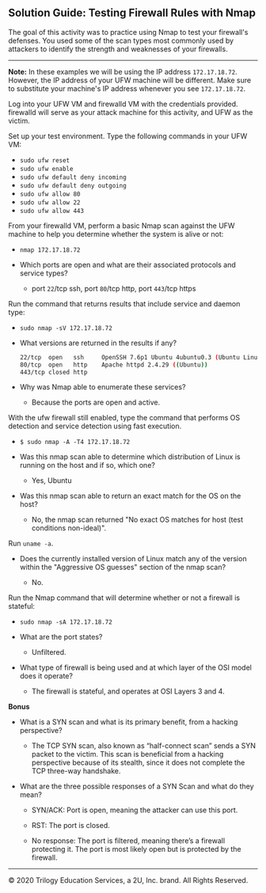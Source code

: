 ## Solution Guide: Testing Firewall Rules with Nmap

The goal of this activity was to practice using Nmap to test your firewall's defenses. You used some of the scan types most commonly used by attackers to identify the strength and weaknesses of your firewalls. 

---

**Note:** In these examples we will be using the IP address `172.17.18.72`. However, the IP address of your UFW machine will be different. Make sure to substitute your machine's IP address whenever you see `172.17.18.72`. 

Log into your UFW VM and firewalld VM with the credentials provided. firewalld will serve as your attack machine for this activity, and UFW as the victim. 

Set up your test environment. Type the following commands in your UFW VM:

- `sudo ufw reset`
- `sudo ufw enable`
- `sudo ufw default deny incoming`
- `sudo ufw default deny outgoing`
- `sudo ufw allow 80`
- `sudo ufw allow 22`
- `sudo ufw allow 443`

 
From your firewalld VM, perform a basic Nmap scan against the UFW machine to help you determine whether the system is alive or not:

- `nmap 172.17.18.72`

 - Which ports are open and what are their associated protocols and service types?
        
    - port `22`/tcp ssh, port `80`/tcp http, port `443`/tcp https

Run the command that returns results that include service and daemon type:

- `sudo nmap -sV 172.17.18.72`

- What versions are returned in the results if any?

    ```bash
   22/tcp  open   ssh     OpenSSH 7.6p1 Ubuntu 4ubuntu0.3 (Ubuntu Linux; protocol 2.0)
   80/tcp  open   http    Apache httpd 2.4.29 ((Ubuntu))
   443/tcp closed http
   ```

-  Why was Nmap able to enumerate these services?

     - Because the ports are open and active.

With the ufw firewall still enabled, type the command that performs OS detection and service detection using fast execution.

- `$ sudo nmap -A -T4 172.17.18.72`

- Was this nmap scan able to determine which distribution of Linux is running on the host and if so, which one?
    - Yes, Ubuntu

- Was this nmap scan able to return an exact match for the OS on the host?
    - No, the nmap scan returned "No exact OS matches for host (test conditions non-ideal)".

Run `uname -a`.

- Does the currently installed version of Linux match any of the version within the "Aggressive OS guesses" section of the nmap scan?

    -  No.

Run the Nmap command that will determine whether or not a firewall is stateful:

- `sudo nmap -sA 172.17.18.72` 
   
- What are the port states?

     - Unfiltered.

- What type of firewall is being used and at which layer of the OSI model does it operate?

    - The firewall is stateful, and operates at OSI Layers 3 and 4.


**Bonus**

- What is a SYN scan and what is its primary benefit, from a hacking perspective?

    - The TCP SYN scan, also known as “half-connect scan” sends a SYN packet to the victim.  This scan is beneficial from a hacking perspective because of its stealth, since it does not complete the TCP three-way handshake. 
    

-  What are the three possible responses of a SYN Scan and what do they mean? 

    - SYN/ACK: Port is open, meaning the attacker can use this port.

    - RST: The port is closed.

    - No response: The port is filtered, meaning there’s a firewall protecting it. The port is most likely open but is protected by the firewall. 
---
© 2020 Trilogy Education Services, a 2U, Inc. brand. All Rights Reserved.
